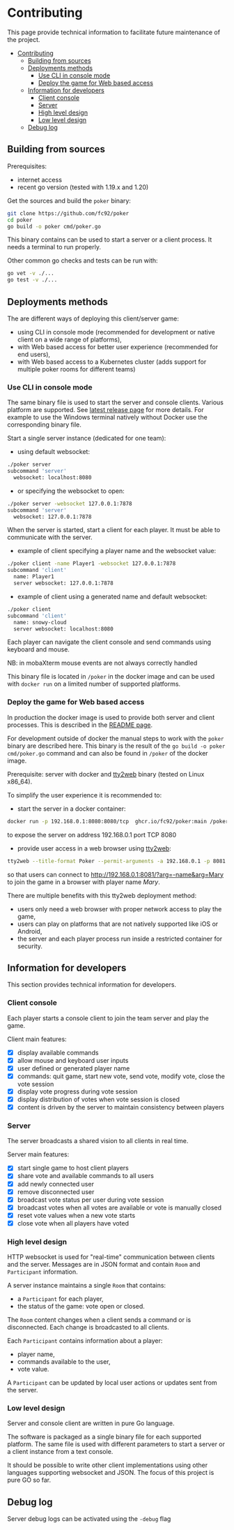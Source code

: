# Contributing

This page provide technical information to facilitate future maintenance of the project.

- [Contributing](#contributing)
  - [Building from sources](#building-from-sources)
  - [Deployments methods](#deployments-methods)
    - [Use CLI in console mode](#use-cli-in-console-mode)
    - [Deploy the game for Web based access](#deploy-the-game-for-web-based-access)
  - [Information for developers](#information-for-developers)
    - [Client console](#client-console)
    - [Server](#server)
    - [High level design](#high-level-design)
    - [Low level design](#low-level-design)
  - [Debug log](#debug-log)

## Building from sources

Prerequisites:

- internet access
- recent go version (tested with 1.19.x and 1.20)

Get the sources and build the `poker` binary:

```bash
git clone https://github.com/fc92/poker
cd poker
go build -o poker cmd/poker.go
```

This binary contains can be used to start a server or a client process. It needs a terminal to run properly.

Other common go checks and tests can be run with:

```bash
go vet -v ./...
go test -v ./...
```

## Deployments methods

The are different ways of deploying this client/server game:

- using CLI in console mode (recommended for development or native client on a wide range of platforms),
- with Web based access for better user experience (recommended for end users),
- with Web based access to a Kubernetes cluster (adds support for multiple poker rooms for different teams)

### Use CLI in console mode

The same binary file is used to start the server and console clients. Various platform are supported. See [latest release page](https://github.com/fc92/poker/releases/latest) for more details. For example to use the Windows terminal natively without Docker use the corresponding binary file.

Start a single server instance (dedicated for one team):

- using default websocket:

```bash
./poker server
subcommand 'server'
  websocket: localhost:8080
```

- or specifying the websocket to open:

```bash
./poker server -websocket 127.0.0.1:7878
subcommand 'server'
  websocket: 127.0.0.1:7878
```

When the server is started, start a client for each player. It must be able to communicate with the server.

- example of client specifying a player name and the websocket value:

```bash
./poker client -name Player1 -websocket 127.0.0.1:7878
subcommand 'client'
  name: Player1
  server websocket: 127.0.0.1:7878
```

- example of client using a generated name and default websocket:

```bash
./poker client
subcommand 'client'
  name: snowy-cloud
  server websocket: localhost:8080
```

Each player can navigate the client console and send commands using keyboard and mouse.

NB: in mobaXterm mouse events are not always correctly handled

This binary file is located in `/poker` in the docker image and can be used with `docker run` on a limited number of supported platforms.

### Deploy the game for Web based access

In production the docker image is used to provide both server and client processes. This is described in the [README page](/README.md).

For development outside of docker the manual steps to work with the `poker` binary are described here. This binary is the result of the `go build -o poker cmd/poker.go` command and can also be found in `/poker` of the docker image.

Prerequisite: server with docker and [tty2web](https://github.com/kost/tty2web) binary  (tested on Linux x86_64).

To simplify the user experience it is recommended to:

- start the server in a docker container:

```bash
docker run -p 192.168.0.1:8080:8080/tcp  ghcr.io/fc92/poker:main /poker server -websocket 8080
```

to expose the server on address 192.168.0.1 port TCP 8080

- provide user access in a web browser using [tty2web](https://github.com/kost/tty2web):

```bash
tty2web --title-format Poker --permit-arguments -a 192.168.0.1 -p 8081 -w docker run -it --rm ghcr.io/fc92/poker:main /poker client -websocket 192.168.0.1:8080
```

so that users can connect to <http://192.168.0.1:8081/?arg=-name&arg=Mary> to join the game in a browser with player name *Mary*.

There are multiple benefits with this tty2web deployment method:

- users only need a web browser with proper network access to play the game,
- users can play on platforms that are not natively supported like iOS or Android,
- the server and each player process run inside a restricted container for security.


## Information for developers

This section provides technical information for developers.

### Client console

Each player starts a console client to join the team server and play the game.

Client main features:

- [X] display available commands
- [X] allow mouse and keyboard user inputs
- [X] user defined or generated player name
- [X] commands: quit game, start new vote, send vote, modify vote, close the vote session
- [X] display vote progress during vote session
- [X] display distribution of votes when vote session is closed
- [X] content is driven by the server to maintain consistency between players

### Server

The server broadcasts a shared vision to all clients in real time.

Server main features:

- [X] start single game to host client players
- [X] share vote and available commands to all users
- [X] add newly connected user
- [X] remove disconnected user
- [X] broadcast vote status per user during vote session
- [X] broadcast votes when all votes are available or vote is manually closed
- [X] reset vote values when a new vote starts
- [X] close vote when all players have voted

### High level design

HTTP websocket is used for "real-time" communication between clients and the server. Messages are in JSON format and contain `Room` and `Participant` information.

A server instance maintains a single `Room` that contains:

- a `Participant` for each player,
- the status of the game: vote open or closed.

The `Room` content changes when a client sends a command or is disconnected. Each change is broadcasted to all clients.

Each `Participant` contains information about a player:

- player name,
- commands available to the user,
- vote value.

A `Participant` can be updated by local user actions or updates sent from the server.

### Low level design

Server and console client are written in pure Go language.

The software is packaged as a single binary file for each supported platform. The same file is used with different parameters to start a server or a client instance from a text console.

It should be possible to write other client implementations using other languages supporting websocket and JSON. The focus of this project is pure GO so far.

## Debug log

Server debug logs can be activated using the `-debug` flag
